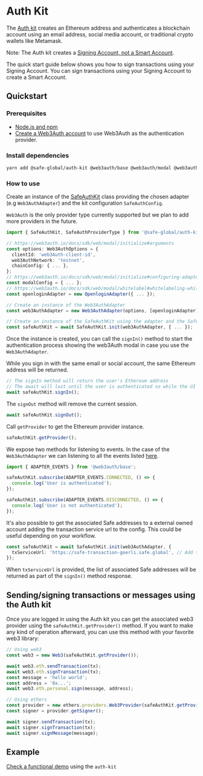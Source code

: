 # Auth Kit

The [Auth kit](https://github.com/safe-global/safe-core-sdk/tree/main/packages/auth-kit) creates an Ethereum address and authenticates a blockchain account using an email address, social media account, or traditional crypto wallets like Metamask.

Note: The Auth kit creates a [Signing Account, not a Smart Account](/learn/what-is-a-smart-contract-account.md#smart-accounts-vs-signing-accounts).

The quick start guide below shows you how to sign transactions using your Signing Account. You can sign transactions using your Signing Account to create a Smart Account.

## Quickstart

### Prerequisites

- [Node.js and npm](https://docs.npmjs.com/downloading-and-installing-node-js-and-npm)
- [Create a Web3Auth account](https://web3auth.io) to use Web3Auth as the authentication provider.

### Install dependencies

```bash
yarn add @safe-global/auth-kit @web3auth/base @web3auth/modal @web3auth/openlogin-adapter
```

### How to use

Create an instance of the [SafeAuthKit](https://github.com/safe-global/safe-core-sdk/tree/main/packages/auth-kit/src/SafeAuthKit.ts) class providing the chosen adapter (e.g `Web3AuthAdapter`) and the kit configuration `SafeAuthConfig`.

`Web3Auth` is the only provider type currently supported but we plan to add more providers in the future.

```typescript
import { SafeAuthKit, SafeAuthProviderType } from '@safe-global/auth-kit';

// https://web3auth.io/docs/sdk/web/modal/initialize#arguments
const options: Web3AuthOptions = {
  clientId: 'web3Auth-client-id',
  web3AuthNetwork: 'testnet',
  chainConfig: { ... },
};
// https://web3auth.io/docs/sdk/web/modal/initialize#configuring-adapters
const modalConfig = { ... };
// https://web3auth.io/docs/sdk/web/modal/whitelabel#whitelabeling-while-modal-initialization
const openloginAdapter = new OpenloginAdapter({ ... });

// Create an instance of the Web3AuthAdapter
const web3AuthAdapter = new Web3AuthAdapter(options, [openloginAdapter], modalConfig);

// Create an instance of the SafeAuthKit using the adapter and the SafeAuthConfig allowed options
const safeAuthKit = await SafeAuthKit.init(web3AuthAdapter, { ... });
```

Once the instance is created, you can call the `signIn()` method to start the authentication process showing the web3Auth modal in case you use the `Web3AuthAdapter`.

While you sign in with the same email or social account, the same Ethereum address will be returned.

```typescript
// The signIn method will return the user's Ethereum address
// The await will last until the user is authenticated so while the UI modal is showed
await safeAuthKit.signIn();
```

The `signOut` method will remove the current session.

```typescript
await safeAuthKit.signOut();
```

Call `getProvider` to get the Ethereum provider instance.

```typescript
safeAuthKit.getProvider();
```

We expose two methods for listening to events. In the case of the `Web3AuthAdapter` we can listening to all the events listed [here](https://web3auth.io/docs/sdk/web/modal/initialize#subscribing-the-lifecycle-events).

```typescript
import { ADAPTER_EVENTS } from '@web3auth/base';

safeAuthKit.subscribe(ADAPTER_EVENTS.CONNECTED, () => {
  console.log('User is authenticated');
});

safeAuthKit.subscribe(ADAPTER_EVENTS.DISCONNECTED, () => {
  console.log('User is not authenticated');
});
```

It's also possible to get the associated Safe addresses to a external owned account adding the transaction service url to the config. This could be useful depending on your workflow.

```typescript
const safeAuthKit = await SafeAuthKit.init(web3AuthAdapter, {
  txServiceUrl: 'https://safe-transaction-goerli.safe.global', // Add the corresponding transaction service url depending on the network
});
```

When `txServiceUrl` is provided, the list of associated Safe addresses will be returned as part of the `signIn()` method response.

## Sending/signing transactions or messages using the Auth kit

Once you are logged in using the Auth kit you can get the associated web3 provider using the `safeAuthKit.getProvider()` method. If you want to make any kind of operation afterward, you can use this method with your favorite web3 library:

```typescript
// Using web3
const web3 = new Web3(safeAuthKit.getProvider());

await web3.eth.sendTransaction(tx);
await web3.eth.signTransaction(tx);
const message = 'hello world';
const address = '0x...';
await web3.eth.personal.sign(message, address);

// Using ethers
const provider = new ethers.providers.Web3Provider(safeAuthKit.getProvider());
const signer = provider.getSigner();

await signer.sendTransaction(tx);
await signer.signTransaction(tx);
await signer.signMessage(message);
```

## Example

[Check a functional demo](https://github.com/safe-global/safe-core-sdk/tree/main/packages/auth-kit/example) using the `auth-kit`
